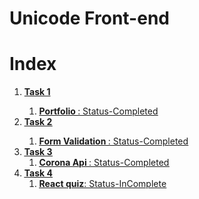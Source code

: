# Unicode Front-end
<h1>Index</h1>
<ol>
	<li>
		<strong><u>Task 1<u></strong>
		<ol> 
			<li><b>Portfolio </b>: Status-Completed</li>
		</ol>
	</li>
	<li>
		<strong><u>Task 2<u></strong>
		<ol> 
			<li><b>Form Validation </b>: Status-Completed</li>
		</ol>
	</li>
	<li>
		<strong><u>Task 3</u></strong>
		<ol>
			<li><b>Corona Api </b>: Status-Completed</li>
		</ol>
	</li>
	<li>
		<strong><u>Task 4</u></strong>
		<ol>
			<li><b>React quiz</b>: Status-InComplete</li>
		</ol>
	</li>
</ol>